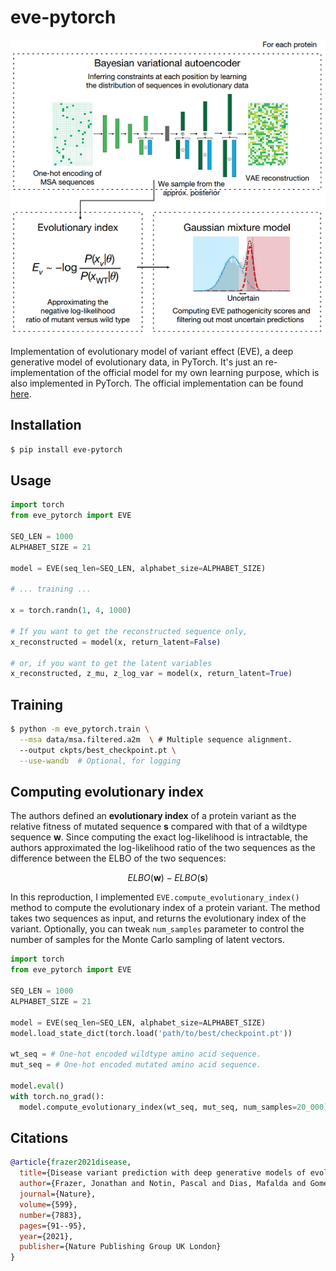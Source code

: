 # eve-pytorch

![model](img/banner.png)

Implementation of evolutionary model of variant effect (EVE), a deep generative model of evolutionary data, in PyTorch. It's just an re-implementation of the official model for my own learning purpose, which is also implemented in PyTorch. The official implementation can be found [here](https://github.com/OATML-Markslab/EVE).

## Installation
```bash
$ pip install eve-pytorch
```

## Usage
```python
import torch
from eve_pytorch import EVE

SEQ_LEN = 1000
ALPHABET_SIZE = 21

model = EVE(seq_len=SEQ_LEN, alphabet_size=ALPHABET_SIZE)

# ... training ...

x = torch.randn(1, 4, 1000)

# If you want to get the reconstructed sequence only,
x_reconstructed = model(x, return_latent=False)

# or, if you want to get the latent variables
x_reconstructed, z_mu, z_log_var = model(x, return_latent=True)
```

## Training
```bash
$ python -m eve_pytorch.train \
  --msa data/msa.filtered.a2m  \ # Multiple sequence alignment.
  --output ckpts/best_checkpoint.pt \
  --use-wandb  # Optional, for logging
```

## Computing evolutionary index
The authors defined an **evolutionary index** of a protein variant as the relative fitness of mutated sequence $\mathbf{s}$ compared with that of a wildtype sequence $\mathbf{w}$. Since computing the exact log-likelihood is intractable, the authors approximated the log-likelihood ratio of the two sequences as the difference between the ELBO of the two sequences:

$$ELBO(\mathbf{w}) - ELBO(\mathbf{s})$$

In this reproduction, I implemented `EVE.compute_evolutionary_index()` method to compute the evolutionary index of a protein variant. The method takes two sequences as input, and returns the evolutionary index of the variant. Optionally, you can tweak `num_samples` parameter to control the number of samples for the Monte Carlo sampling of latent vectors.

```python
import torch
from eve_pytorch import EVE

SEQ_LEN = 1000
ALPHABET_SIZE = 21

model = EVE(seq_len=SEQ_LEN, alphabet_size=ALPHABET_SIZE)
model.load_state_dict(torch.load('path/to/best/checkpoint.pt'))

wt_seq = # One-hot encoded wildtype amino acid sequence.
mut_seq = # One-hot encoded mutated amino acid sequence.

model.eval()
with torch.no_grad():
  model.compute_evolutionary_index(wt_seq, mut_seq, num_samples=20_000)
```

## Citations

```bibtex
@article{frazer2021disease,
  title={Disease variant prediction with deep generative models of evolutionary data},
  author={Frazer, Jonathan and Notin, Pascal and Dias, Mafalda and Gomez, Aidan and Min, Joseph K and Brock, Kelly and Gal, Yarin and Marks, Debora S},
  journal={Nature},
  volume={599},
  number={7883},
  pages={91--95},
  year={2021},
  publisher={Nature Publishing Group UK London}
}
```